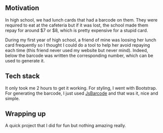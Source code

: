 ## Motivation

In high school, we had lunch cards that had a barcode on them. They were required to eat at the cafeteria but if it was lost, the school made them repay for around $7 or $8, which is pretty expensive for a stupid card.

During my first year of high school, a friend of mine was loosing her lunch card frequently so I thought I could do a tool to help her avoid repaying each time (this friend never used my website but never mind). Indeed, below the barcode was written the corresponding number, which can be used to generate it.

## Tech stack

It only took me 2 hours to get it working. For styling, I went with Bootstrap. For generating the barcode, I just used [JsBarcode](https://github.com/lindell/JsBarcode) and that was it, nice and simple.

## Wrapping up

A quick project that I did for fun but nothing amazing really.

